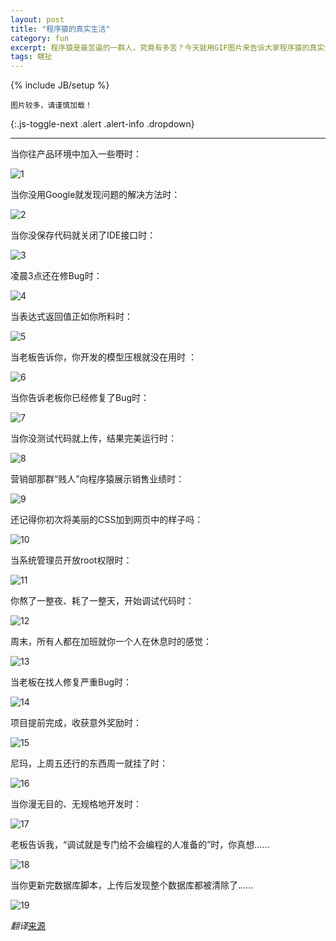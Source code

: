 ```yaml
---
layout: post
title: "程序猿的真实生活"
category: fun
excerpt: 程序猿是最苦逼的一群人，究竟有多苦？今天就用GIF图片来告诉大家程序猿的真实生活。
tags: 瞎扯
---
```


{% include JB/setup %}


<div>

	图片较多，请谨慎加载！

</div>
{:.js-toggle-next .alert .alert-info .dropdown}

<div markdown="1">

----

当你往产品环境中加入一些嘢时：

![1]({{BASE_PATH}}/assets/images/developer/1.gif)

当你没用Google就发现问题的解决方法时：

![2]({{BASE_PATH}}/assets/images/developer/2.gif)

当你没保存代码就关闭了IDE接口时：

![3]({{BASE_PATH}}/assets/images/developer/3.gif)

凌晨3点还在修Bug时：

![4]({{BASE_PATH}}/assets/images/developer/4.gif)

当表达式返回值正如你所料时：

![5]({{BASE_PATH}}/assets/images/developer/5.gif)

当老板告诉你，你开发的模型压根就没在用时 ：

![6]({{BASE_PATH}}/assets/images/developer/6.gif)

当你告诉老板你已经修复了Bug时：

![7]({{BASE_PATH}}/assets/images/developer/7.gif)

当你没测试代码就上传，结果完美运行时：

![8]({{BASE_PATH}}/assets/images/developer/8.gif)

营销部那群“贱人”向程序猿展示销售业绩时：

![9]({{BASE_PATH}}/assets/images/developer/9.gif)

还记得你初次将美丽的CSS加到网页中的样子吗：

![10]({{BASE_PATH}}/assets/images/developer/10.gif)

当系统管理员开放root权限时：

![11]({{BASE_PATH}}/assets/images/developer/11.gif)

你熬了一整夜、耗了一整天，开始调试代码时：

![12]({{BASE_PATH}}/assets/images/developer/12.gif)

周末，所有人都在加班就你一个人在休息时的感觉：

![13]({{BASE_PATH}}/assets/images/developer/13.gif)

当老板在找人修复严重Bug时：

![14]({{BASE_PATH}}/assets/images/developer/14.gif)

项目提前完成，收获意外奖励时：

![15]({{BASE_PATH}}/assets/images/developer/15.gif)

尼玛，上周五还行的东西周一就挂了时：

![16]({{BASE_PATH}}/assets/images/developer/16.gif)

当你漫无目的、无规格地开发时：

![17]({{BASE_PATH}}/assets/images/developer/17.gif)

老板告诉我，“调试就是专门给不会编程的人准备的”时，你真想……

![18]({{BASE_PATH}}/assets/images/developer/18.gif)

当你更新完数据库脚本，上传后发现整个数据库都被清除了……

![19]({{BASE_PATH}}/assets/images/developer/19.gif)

*翻译*[来源](http://server.dzone.com/articles/reality-developers-life-gifs)
</div>